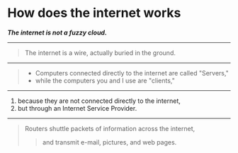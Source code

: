 # How does the internet works
***The internet is not a fuzzy cloud.***

-------------------------------------------------------------
> The internet is a wire, actually buried in the ground. 
_____________________________________________________________
>* Computers connected directly to the internet are called "Servers," 
>* while the computers you and I use are "clients," 
-------------------------------------------------------------
1. because they are not connected directly to the internet, 
2. but through an Internet Service Provider. 
-------------------------------------------------------------
>Routers shuttle packets of information across the internet, 
>
>>and transmit e-mail, pictures, and web pages.